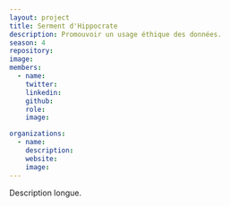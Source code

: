 ```yaml
---
layout: project
title: Serment d'Hippocrate
description: Promouvoir un usage éthique des données.
season: 4
repository:
image:
members:
  - name:
    twitter:
    linkedin:
    github:
    role:
    image:

organizations:
  - name:
    description:
    website:
    image:
---
```


Description longue.
